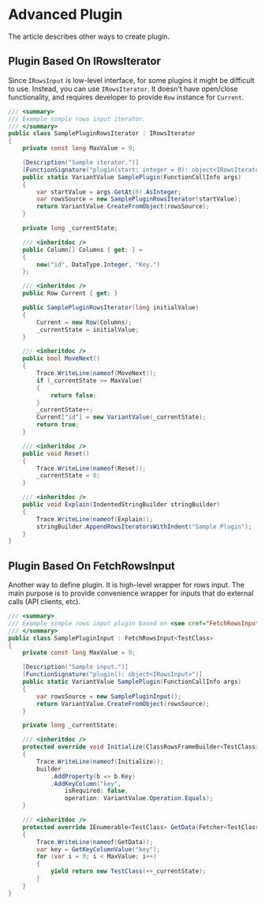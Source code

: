 # Advanced Plugin

The article describes other ways to create plugin.

## Plugin Based On IRowsIterator

Since `IRowsInput` is low-level interface, for some plugins it might be difficult to use. Instead, you can use `IRowsIterator`. It doesn't have open/close functionality, and requires developer to provide `Row` instance for `Current`.

```csharp
/// <summary>
/// Example simple rows input iterator.
/// </summary>
public class SamplePluginRowsIterator : IRowsIterator
{
    private const long MaxValue = 9;

    [Description("Sample iterator.")]
    [FunctionSignature("plugin(start: integer = 0): object<IRowsIterator>")]
    public static VariantValue SamplePlugin(FunctionCallInfo args)
    {
        var startValue = args.GetAt(0).AsInteger;
        var rowsSource = new SamplePluginRowsIterator(startValue);
        return VariantValue.CreateFromObject(rowsSource);
    }

    private long _currentState;

    /// <inheritdoc />
    public Column[] Columns { get; } =
    {
        new("id", DataType.Integer, "Key.")
    };

    /// <inheritdoc />
    public Row Current { get; }

    public SamplePluginRowsIterator(long initialValue)
    {
        Current = new Row(Columns);
        _currentState = initialValue;
    }

    /// <inheritdoc />
    public bool MoveNext()
    {
        Trace.WriteLine(nameof(MoveNext));
        if (_currentState >= MaxValue)
        {
            return false;
        }
        _currentState++;
        Current["id"] = new VariantValue(_currentState);
        return true;
    }

    /// <inheritdoc />
    public void Reset()
    {
        Trace.WriteLine(nameof(Reset));
        _currentState = 0;
    }

    /// <inheritdoc />
    public void Explain(IndentedStringBuilder stringBuilder)
    {
        Trace.WriteLine(nameof(Explain));
        stringBuilder.AppendRowsIteratorsWithIndent("Sample Plugin");
    }
}
```

## Plugin Based On FetchRowsInput

Another way to define plugin. It is high-level wrapper for rows input. The main purpose is to provide convenience wrapper for inputs that do external calls (API clients, etc).

```csharp
/// <summary>
/// Example simple rows input plugin based on <see cref="FetchRowsInput{TClass}" />.
/// </summary>
public class SamplePluginInput : FetchRowsInput<TestClass>
{
    private const long MaxValue = 9;

    [Description("Sample input.")]
    [FunctionSignature("plugin(): object<IRowsInput>")]
    public static VariantValue SamplePlugin(FunctionCallInfo args)
    {
        var rowsSource = new SamplePluginInput();
        return VariantValue.CreateFromObject(rowsSource);
    }

    private long _currentState;

    /// <inheritdoc />
    protected override void Initialize(ClassRowsFrameBuilder<TestClass> builder)
    {
        Trace.WriteLine(nameof(Initialize));
        builder
            .AddProperty(b => b.Key)
            .AddKeyColumn("key",
                isRequired: false,
                operation: VariantValue.Operation.Equals);
    }

    /// <inheritdoc />
    protected override IEnumerable<TestClass> GetData(Fetcher<TestClass> fetcher)
    {
        Trace.WriteLine(nameof(GetData));
        var key = GetKeyColumnValue("key");
        for (var i = 0; i < MaxValue; i++)
        {
            yield return new TestClass(++_currentState);
        }
    }
}
```
